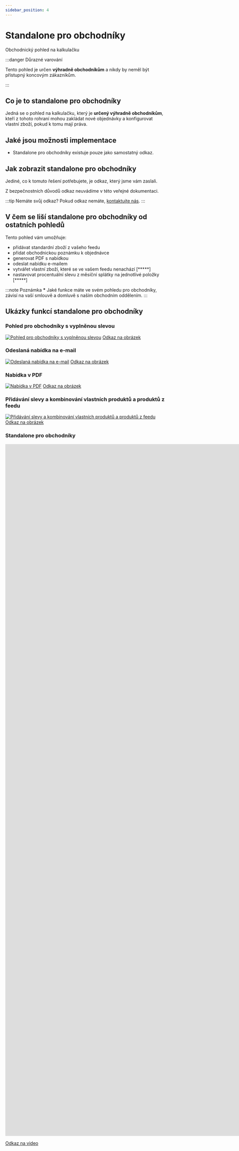 ```yaml
---
sidebar_position: 4
---
```


# Standalone pro obchodníky

Obchodnický pohled na kalkulačku

:::danger Důrazné varování

Tento pohled je určen **výhradně obchodníkům** a nikdy by neměl být přístupný koncovým zákazníkům.

:::

## Co je to standalone pro obchodníky

Jedná se o pohled na kalkulačku, který je **určený výhradně obchodníkům**, kteří z tohoto rohraní mohou zakládat nové objednávky a konfigurovat vlastní zboží, pokud k tomu mají práva.

## Jaké jsou možnosti implementace

- Standalone pro obchodníky existuje pouze jako samostatný odkaz.

## Jak zobrazit standalone pro obchodníky

Jediné, co k tomuto řešení potřebujete, je odkaz, který jsme vám zaslali.

Z bezpečnostních důvodů odkaz neuvádíme v této veřejné dokumentaci.

:::tip Nemáte svůj odkaz?
Pokud odkaz nemáte, [kontaktujte nás](/docs/kontakt).
:::

## V čem se liší standalone pro obchodníky od ostatních pohledů

Tento pohled vám umožňuje:

- přidávat standardní zboží z vašeho feedu
- přidat obchodnickou poznámku k objednávce
- generovat PDF s nabídkou
- odeslat nabídku e-mailem
- vytvářet vlastní zboží, které se ve vašem feedu nenachází [*****]
- nastavovat procentuální slevu z měsíční splátky na jednotlivé položky [*****]

:::note Poznámka
**\*** Jaké funkce máte ve svém pohledu pro obchodníky, závisí na vaší smlouvě a domluvě s naším obchodním oddělením.
:::

## Ukázky funkcí standalone pro obchodníky

### Pohled pro obchodníky s vyplněnou slevou

[![Pohled pro obchodníky s vyplněnou slevou](../../static/img/pohled-pro-obchodniky.png)](../../static/img/pohled-pro-obchodniky.png)
[Odkaz na obrázek](../../static/img/pohled-pro-obchodniky.png)

### Odeslaná nabídka na e-mail

[![Odeslaná nabídka na e-mail](../../static/img/prichozi-mail.png)](../../static/img/prichozi-mail.png)
[Odkaz na obrázek](../../static/img/prichozi-mail.png)

### Nabídka v PDF

[![Nabídka v PDF](../../static/img/pdf.png)](../../static/img/pdf.png)
[Odkaz na obrázek](../../static/img/pdf.png)

### Přidávání slevy a kombinování vlastních produktů a produktů z feedu

[![Přidávání slevy a kombinování vlastních produktů a produktů z feedu](../../static/img/sleva.png)](../../static/img/sleva.png)
[Odkaz na obrázek](../../static/img/sleva.png)

### Standalone pro obchodníky

<div class="video-container"><iframe width="3840" height="2160" src="https://www.youtube.com/embed/dJN3oMz8h4s?playlist=dJN3oMz8h4s&autoplay=1&loop=1&modestbranding=1&playsinline=1&controls=1" title="Standalone pro obchodníky" frameborder="0" allow="accelerometer; autoplay; encrypted-media; gyroscope; picture-in-picture; fullscreen" allowfullscreen="allowfullscreen" mozallowfullscreen="mozallowfullscreen" msallowfullscreen="msallowfullscreen" oallowfullscreen="oallowfullscreen" webkitallowfullscreen="webkitallowfullscreen" allowFullScreen="allowFullScreen" allowfullscreen></iframe></div>

[Odkaz na video](https://www.youtube.com/watch?v=dJN3oMz8h4s)
